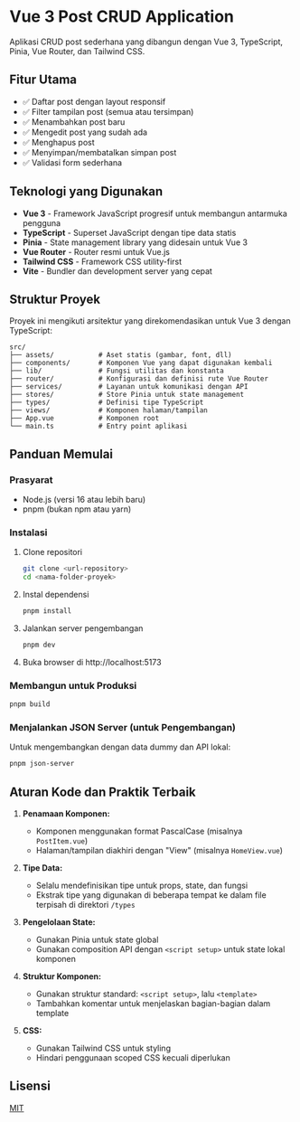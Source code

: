 # Vue 3 Post CRUD Application

Aplikasi CRUD post sederhana yang dibangun dengan Vue 3, TypeScript, Pinia, Vue Router, dan Tailwind CSS.

## Fitur Utama

- ✅ Daftar post dengan layout responsif
- ✅ Filter tampilan post (semua atau tersimpan)
- ✅ Menambahkan post baru
- ✅ Mengedit post yang sudah ada
- ✅ Menghapus post
- ✅ Menyimpan/membatalkan simpan post
- ✅ Validasi form sederhana

## Teknologi yang Digunakan

- **Vue 3** - Framework JavaScript progresif untuk membangun antarmuka pengguna
- **TypeScript** - Superset JavaScript dengan tipe data statis
- **Pinia** - State management library yang didesain untuk Vue 3
- **Vue Router** - Router resmi untuk Vue.js
- **Tailwind CSS** - Framework CSS utility-first
- **Vite** - Bundler dan development server yang cepat

## Struktur Proyek

Proyek ini mengikuti arsitektur yang direkomendasikan untuk Vue 3 dengan TypeScript:

```
src/
├── assets/           # Aset statis (gambar, font, dll)
├── components/       # Komponen Vue yang dapat digunakan kembali
├── lib/              # Fungsi utilitas dan konstanta
├── router/           # Konfigurasi dan definisi rute Vue Router
├── services/         # Layanan untuk komunikasi dengan API
├── stores/           # Store Pinia untuk state management
├── types/            # Definisi tipe TypeScript
├── views/            # Komponen halaman/tampilan
├── App.vue           # Komponen root
└── main.ts           # Entry point aplikasi
```

## Panduan Memulai

### Prasyarat

- Node.js (versi 16 atau lebih baru)
- pnpm (bukan npm atau yarn)

### Instalasi

1. Clone repositori

   ```bash
   git clone <url-repository>
   cd <nama-folder-proyek>
   ```

2. Instal dependensi

   ```bash
   pnpm install
   ```

3. Jalankan server pengembangan

   ```bash
   pnpm dev
   ```

4. Buka browser di http://localhost:5173

### Membangun untuk Produksi

```bash
pnpm build
```

### Menjalankan JSON Server (untuk Pengembangan)

Untuk mengembangkan dengan data dummy dan API lokal:

```bash
pnpm json-server
```

## Aturan Kode dan Praktik Terbaik

1. **Penamaan Komponen:**

   - Komponen menggunakan format PascalCase (misalnya `PostItem.vue`)
   - Halaman/tampilan diakhiri dengan "View" (misalnya `HomeView.vue`)

2. **Tipe Data:**

   - Selalu mendefinisikan tipe untuk props, state, dan fungsi
   - Ekstrak tipe yang digunakan di beberapa tempat ke dalam file terpisah di direktori `/types`

3. **Pengelolaan State:**

   - Gunakan Pinia untuk state global
   - Gunakan composition API dengan `<script setup>` untuk state lokal komponen

4. **Struktur Komponen:**

   - Gunakan struktur standard: `<script setup>`, lalu `<template>`
   - Tambahkan komentar untuk menjelaskan bagian-bagian dalam template

5. **CSS:**
   - Gunakan Tailwind CSS untuk styling
   - Hindari penggunaan scoped CSS kecuali diperlukan

## Lisensi

[MIT](LICENSE)
